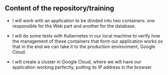 
## Content of the repository/training

- I will work with an application to be divided into two containers: one responsible for the Web part and another for the database.

- I will do some tests with Kubernetes in our local machine to verify how the management of these containers that form our application works so that in the end we can take it to the production environment, Google Cloud.

- I will create a cluster in Google Cloud, where we will have our application working perfectly, putting its IP address in the browser.
